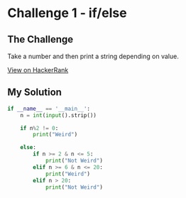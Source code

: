 # Challenge 1 - if/else

## The Challenge

Take a number and then print a string depending on value.

[View on HackerRank](https://www.hackerrank.com/challenges/py-if-else/problem?h_r=next-challenge&h_v=zen)

## My Solution

```python
if __name__ == '__main__':
    n = int(input().strip())

    if n%2 != 0:
        print("Weird")

    else:
        if n >= 2 & n <= 5:
            print("Not Weird")
        elif n >= 6 & n <= 20:
            print("Weird")
        elif n > 20:
            print("Not Weird")
```